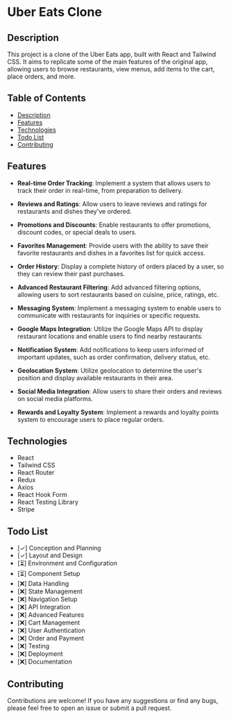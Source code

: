 # Uber Eats Clone

## Description

This project is a clone of the Uber Eats app, built with React and Tailwind CSS. It aims to replicate some of the main features of the original app, allowing users to browse restaurants, view menus, add items to the cart, place orders, and more.

## Table of Contents

- [Description](#description)
- [Features](#features)
- [Technologies](#technologies)
- [Todo List](#todo-list)
- [Contributing](#contributing)

## Features

- **Real-time Order Tracking**: Implement a system that allows users to track their order in real-time, from preparation to delivery.

- **Reviews and Ratings**: Allow users to leave reviews and ratings for restaurants and dishes they've ordered.

- **Promotions and Discounts**: Enable restaurants to offer promotions, discount codes, or special deals to users.

- **Favorites Management**: Provide users with the ability to save their favorite restaurants and dishes in a favorites list for quick access.

- **Order History**: Display a complete history of orders placed by a user, so they can review their past purchases.

- **Advanced Restaurant Filtering**: Add advanced filtering options, allowing users to sort restaurants based on cuisine, price, ratings, etc.

- **Messaging System**: Implement a messaging system to enable users to communicate with restaurants for inquiries or specific requests.

- **Google Maps Integration**: Utilize the Google Maps API to display restaurant locations and enable users to find nearby restaurants.

- **Notification System**: Add notifications to keep users informed of important updates, such as order confirmation, delivery status, etc.

- **Geolocation System**: Utilize geolocation to determine the user's position and display available restaurants in their area.

- **Social Media Integration**: Allow users to share their orders and reviews on social media platforms.

- **Rewards and Loyalty System**: Implement a rewards and loyalty points system to encourage users to place regular orders.

## Technologies

- React
- Tailwind CSS
- React Router
- Redux
- Axios
- React Hook Form
- React Testing Library
- Stripe

## Todo List

- [✓] Conception and Planning
- [✓] Layout and Design
- [⏳] Environment and Configuration
- [⏳] Component Setup
- [❌] Data Handling
- [❌] State Management
- [❌] Navigation Setup
- [❌] API Integration
- [❌] Advanced Features
- [❌] Cart Management
- [❌] User Authentication
- [❌] Order and Payment
- [❌] Testing
- [❌] Deployment
- [❌] Documentation

## Contributing

Contributions are welcome! If you have any suggestions or find any bugs, please feel free to open an issue or submit a pull request.
